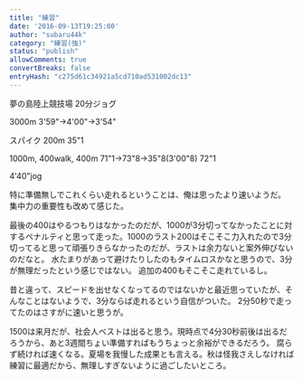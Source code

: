```yaml
---
title: "練習"
date: '2016-09-13T19:25:00'
author: "subaru44k"
category: "練習(強)"
status: "publish"
allowComments: true
convertBreaks: false
entryHash: "c275d61c34921a5cd710ad531002dc13"
---
```

夢の島陸上競技場
20分ジョグ

3000m
3'59"→4'00"→3'54"

スパイク
200m
35"1

1000m, 400walk, 400m
71"1→73"8→35"8(3'00"8)
72"1

4'40"jog

特に準備無しでこれくらい走れるということは、俺は思ったより速いようだ。
集中力の重要性も改めて感じた。

最後の400はやるつもりはなかったのだが、1000が3分切ってなかったことに対するペナルティと思って走った。1000のラスト200はそこそこ力入れたので3分切ってると思って頑張りきらなかったのだが、ラストは余力ないと案外伸びないのだなと。
水たまりがあって避けたりしたのもタイムロスかなと思うので、3分が無理だったという感じではない。
追加の400もそこそこ走れているし。

昔と違って、スピードを出せなくなってるのではないかと最近思っていたが、そんなことはないようで、3分ならば走れるという自信がついた。
2分50秒で走ってたのはさすがに速いと思うが。

1500は来月だが、社会人ベストは出ると思う。現時点で4分30秒前後は出るだろうから、あと3週間ちょい準備すればもうちょっと余裕ができるだろう。
腐らず続ければ速くなる。夏場を我慢した成果とも言える。秋は怪我さえしなければ練習に最適だから、無理しすぎないように過ごしたいところ。
